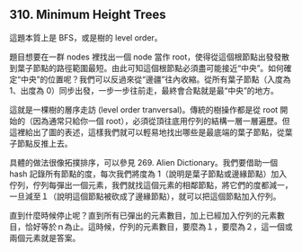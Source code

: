 ## 310. Minimum Height Trees

這題本質上是 BFS，或是樹的 level order。

題目想要在一群 nodes 裡找出一個 node 當作 root，使得從這個根節點出發發散到葉子節點的路徑範圍最短。由此可知這個根節點必須盡可能接近“中央”。如何確定“中央”的位置呢？我們可以反過來從“邊疆”往內收縮。從所有葉子節點（入度為 1、出度為 0）同步出發，一步一步往前走，最終會合點就是最“中央”的地方。

這就是一棵樹的層序走訪 (level order tranversal)。傳統的樹操作都是從 root 開始的（因為通常只給你一個 root），必須從頂往底用佇列的結構一層一層遍歷。但這裡給出了圖的表述，這樣我們就可以輕易地找出哪些是最底端的葉子節點，從葉子節點反推上去。

具體的做法很像拓撲排序，可以參見 269. Alien Dictionary。我們要借助一個 hash 記錄所有節點的度，每次我們將度為 1（說明是葉子節點或邊緣節點）加入佇列，佇列每彈出一個元素，我們就找這個元素的相鄰節點，將它們的度都減一，一旦減至１（說明這個節點被砍成了邊緣節點），就可以把這個節點加入佇列。

直到什麼時候停止呢？直到所有已彈出的元素數目，加上已經加入佇列的元素數目，恰好等於ｎ為止。這時候，佇列的元素數目，要麼為１，要麼為２，這一個或兩個元素就是答案。
